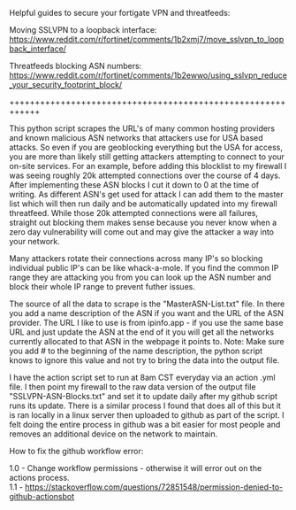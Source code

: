 Helpful guides to secure your fortigate VPN and threatfeeds:

Moving SSLVPN to a loopback interface:
https://www.reddit.com/r/fortinet/comments/1b2xmj7/move_sslvpn_to_loopback_interface/

Threatfeeds blocking ASN numbers: 
https://www.reddit.com/r/fortinet/comments/1b2ewwo/using_sslvpn_reduce_your_security_footprint_block/


++++++++++++++++++++++++++++++++++++++++++++++++++++++++++++

This python script scrapes the URL's of many common hosting providers and known malicious ASN networks that attackers use for USA based attacks. So even if you are geoblocking everything but the USA for access, you are more than likely still getting attackers attempting to connect to your on-site services.  For an example, before adding this blocklist to my firewall I was seeing roughly 20k attempted connections over the course of 4 days.  After implementing these ASN blocks I cut it down to 0 at the time of writing.  As different ASN's get used for attack I can add them to the master list which will then run daily and be automatically updated into my firewall threatfeed.  While those 20k attempted connections were all failures, straight out blocking them makes sense because you never know when a zero day vulnerability will come out and may give the attacker a way into your network.  

Many attackers rotate their connections across many IP's so blocking individual public IP's can be like whack-a-mole.  If you find the common IP range they are attacking you from you can look up the ASN number and block their whole IP range to prevent futher issues.  

The source of all the data to scrape is the "MasterASN-List.txt" file.  In there you add a name description of the ASN if you want and the URL of the ASN provider.  The URL I like to use is from ipinfo.app - if you use the same base URL and just update the ASN at the end of it you will get all the networks currently allocated to that ASN in the webpage it points to.  Note: Make sure you add # to the beginning of the name description, the python script knows to ignore this value and not try to bring the data into the output file.  

I have the action script set to run at 8am CST everyday via an action .yml file.  I then point my firewall to the raw data version of the output file "SSLVPN-ASN-Blocks.txt" and set it to update daily after my github script runs its update.  There is a similar process I found that does all of this but it is ran locally in a linux server then uploaded to github as part of the script.  I felt doing the entire process in github was a bit easier for most people and removes an additional device on the network to maintain.

How to fix the github workflow error:

1.0 - Change workflow permissions - otherwise it will error out on the actions process.  
1.1 - https://stackoverflow.com/questions/72851548/permission-denied-to-github-actionsbot
